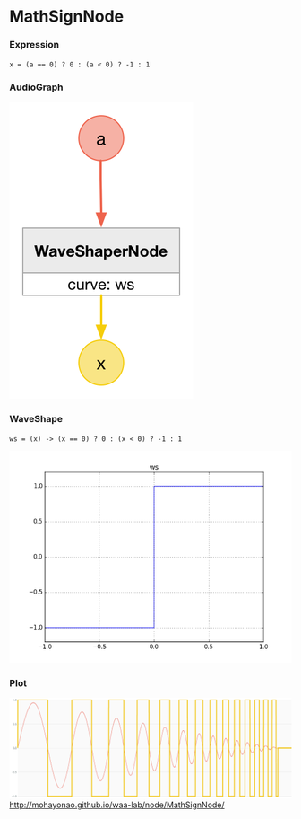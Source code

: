 # MathSignNode

### Expression

`x = (a == 0) ? 0 : (a < 0) ? -1 : 1`

### AudioGraph

![](img/MathSignNode.png)

### WaveShape

`ws = (x) -> (x == 0) ? 0 : (x < 0) ? -1 : 1`

![](img/MathSignNodeWaveShape.png)

### Plot

![](img/MathSignNodePlot.png)  
http://mohayonao.github.io/waa-lab/node/MathSignNode/
